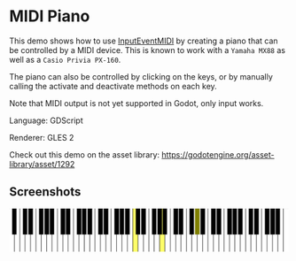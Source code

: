 # MIDI Piano

This demo shows how to use
[InputEventMIDI](https://docs.godotengine.org/en/latest/classes/class_inputeventmidi.html)
by creating a piano that can be controlled by a MIDI device.
This is known to work with a `Yamaha MX88` as well as a `Casio Privia PX-160`.

The piano can also be controlled by clicking on the keys, or by
manually calling the activate and deactivate methods on each key.

Note that MIDI output is not yet supported in Godot, only input works.

Language: GDScript

Renderer: GLES 2

Check out this demo on the asset library: https://godotengine.org/asset-library/asset/1292

## Screenshots

![Screenshot](screenshots/piano-pressed.png)
